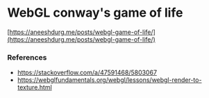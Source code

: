 # WebGL conway's game of life

[https://aneeshdurg.me/posts/webgl-game-of-life/](https://aneeshdurg.me/posts/webgl-game-of-life/)

### References

+ https://stackoverflow.com/a/47591468/5803067
+ https://webglfundamentals.org/webgl/lessons/webgl-render-to-texture.html
